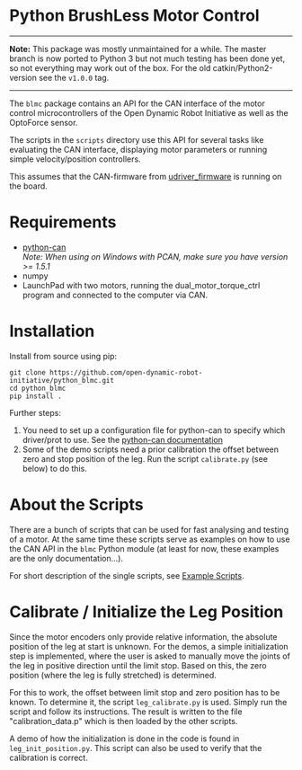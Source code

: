 Python BrushLess Motor Control
==============================


--------------------------------------------------------------------------------

**Note:** This package was mostly unmaintained for a while.  The master branch
is now ported to Python 3 but not much testing has been done yet, so not
everything may work out of the box.
For the old catkin/Python2-version see the `v1.0.0` tag.

--------------------------------------------------------------------------------


The `blmc` package contains an API for the CAN interface of the motor control
microcontrollers of the Open Dynamic Robot Initiative as well as the OptoForce
sensor.

The scripts in the `scripts` directory use this API for several tasks like
evaluating the CAN interface, displaying motor parameters or running simple
velocity/position controllers.

This assumes that the CAN-firmware from
[udriver_firmware](https://github.com/open-dynamic-robot-initiative/udriver_firmware)
is running on the board.


Requirements
============

* [python-can](https://python-can.readthedocs.io/en/master/)  
  _Note: When using on Windows with PCAN, make sure you have version >= 1.5.1_
* numpy
* LaunchPad with two motors, running the dual_motor_torque_ctrl program and
  connected to the computer via CAN.


Installation
============

Install from source using pip:
```
git clone https://github.com/open-dynamic-robot-initiative/python_blmc.git
cd python_blmc
pip install .
```

Further steps:

1. You need to set up a configuration file for python-can to specify which
   driver/prot to use. See the [python-can documentation](https://python-can.readthedocs.io/en/master/configuration.html)
2. Some of the demo scripts need a prior calibration the offset between zero and
   stop position of the leg. Run the script `calibrate.py` (see below) to do
   this.


About the Scripts
=================

There are a bunch of scripts that can be used for fast analysing and testing of
a motor.  At the same time these scripts serve as examples on how to use the CAN
API in the `blmc` Python module (at least for now, these examples are the only
documentation...).

For short description of the single scripts, see [Example
Scripts](doc/example_scripts.md).


Calibrate / Initialize the Leg Position
=======================================

Since the motor encoders only provide relative information, the absolute
position of the leg at start is unknown. For the demos, a simple initialization
step is implemented, where the user is asked to manually move the joints of the
leg in positive direction until the limit stop. Based on this, the zero position
(where the leg is fully stretched) is determined.

For this to work, the offset between limit stop and zero position has to be
known. To determine it, the script `leg_calibrate.py` is used. Simply run the
script and follow its instructions. The result is written to the file
"calibration_data.p" which is then loaded by the other scripts.

A demo of how the initialization is done in the code is found in
`leg_init_position.py`. This script can also be used to verify that the
calibration is correct.
